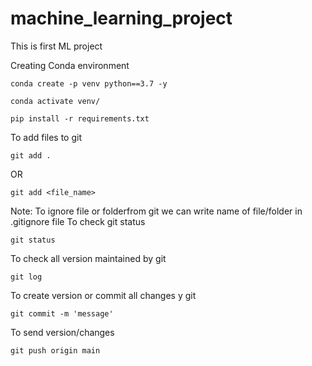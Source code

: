 # machine_learning_project
This is first ML project








Creating Conda environment
```
conda create -p venv python==3.7 -y
```

```
conda activate venv/
```

```
pip install -r requirements.txt
```
To add files to git
```
git add .
```
OR 
```
git add <file_name>
```

Note: To ignore file or folderfrom git we can write name of file/folder in .gitignore file
To check git status
```
git status
```

To check all version maintained by git 
```
git log
```

To create version or commit all changes  y git
```
git commit -m 'message'
```

To send version/changes
```
git push origin main
```
